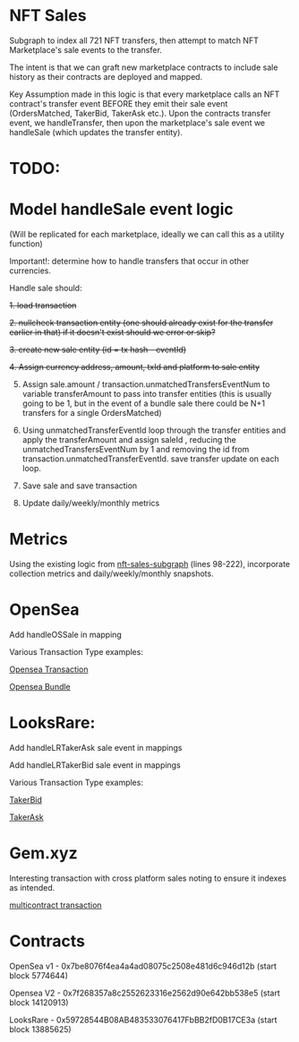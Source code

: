 # NFT Sales
Subgraph to index all 721 NFT transfers, then attempt to match NFT Marketplace's sale events to the transfer.

The intent is that we can graft new marketplace contracts to include sale history as their contracts are deployed and mapped.

Key Assumption made in this logic is that every marketplace calls an NFT contract's transfer event BEFORE they emit their sale event (OrdersMatched, TakerBid, TakerAsk etc.). Upon the contracts transfer event, we handleTransfer, then upon the marketplace's sale event we handleSale (which updates the transfer entity).


# TODO:



# Model handleSale event logic 

(Will be replicated for each marketplace, ideally we can call this as a utility function)

Important!: determine how to handle transfers that occur in other currencies.

Handle sale should:

~~1. load transaction~~

~~2. nullcheck transaction entity (one should already exist for the transfer earlier in that) if it doesn't exist should we error or skip?~~

~~3. create new sale entity (id = tx hash - eventId)~~

~~4. Assign currency address, amount, txId and platform to sale entity~~

5. Assign sale.amount / transaction.unmatchedTransfersEventNum to variable transferAmount to pass into transfer entities (this is usually going to be 1, but in the event of a bundle sale there could be N+1 transfers for a single OrdersMatched)

6. Using unmatchedTransferEventId loop through the transfer entities and apply the transferAmount and assign saleId , reducing the unmatchedTransfersEventNum by 1 and removing the id from transaction.unmatchedTransferEventId. save transfer update on each loop.

7. Save sale and save transaction

8. Update daily/weekly/monthly metrics 

# Metrics 

Using the existing logic from [nft-sales-subgraph](https://github.com/Data-Nexus/nft-sales-subgraph/blob/3e1dab1478341f51377c88f538651dce78324a70/src/LooksRareSale.ts#L98) (lines 98-222), incorporate collection metrics and daily/weekly/monthly snapshots.

# OpenSea

Add handleOSSale in mapping

Various Transaction Type examples:

[Opensea Transaction](https://etherscan.io/tx/0xd5998f56b9f1d0308d572a4b15e4ef6348ebb26a7f37d88c82c20ada769bda39) 

[Opensea Bundle](https://etherscan.io/tx/0x9b16c3448cf2c7db57169d2bda94add45c2cb12cd9c36d385ee86803d5e42964)


# LooksRare:

Add handleLRTakerAsk sale event in mappings

Add handleLRTakerBid sale event in mappings


Various Transaction Type examples:

[TakerBid](https://etherscan.io/tx/0xcb84b421d0e355f02e4beace7ec54edaa57cdcd68ca4c1e2b69af6636c33fe5d)

[TakerAsk](https://etherscan.io/tx/0xf76051068ae86d602265feeb835677cff7105a718d010de6fd412e57dec87af4)



# Gem.xyz

Interesting transaction with cross platform sales noting to ensure it indexes as intended.

[multicontract transaction](https://etherscan.io/tx/0x692af20c5e84c896984034d8636da698e40fae72e973fc090fc46ad0dda06f52) 


# Contracts

OpenSea v1 - 0x7be8076f4ea4a4ad08075c2508e481d6c946d12b (start block 5774644)

Opensea V2 - 0x7f268357a8c2552623316e2562d90e642bb538e5 (start block 14120913)

LooksRare - 0x59728544B08AB483533076417FbBB2fD0B17CE3a (start block 13885625)